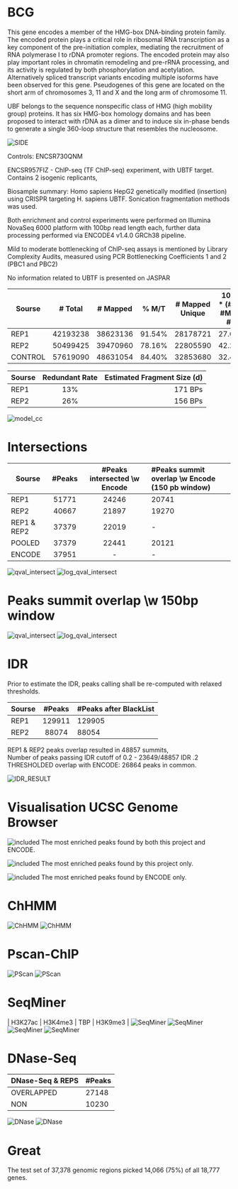 # BCG

This gene encodes a member of the HMG-box DNA-binding protein family. The encoded protein plays a critical role in ribosomal RNA transcription as a key component of the pre-initiation complex, mediating the recruitment of RNA polymerase I to rDNA promoter regions. The encoded protein may also play important roles in chromatin remodeling and pre-rRNA processing, and its activity is regulated by both phosphorylation and acetylation. Alternatively spliced transcript variants encoding multiple isoforms have been observed for this gene. Pseudogenes of this gene are located on the short arm of chromosomes 3, 11 and X and the long arm of chromosome 11.

UBF belongs to the sequence nonspecific class of HMG (high mobility group) proteins. It has six HMG-box homology domains and has been proposed to interact with rDNA as a dimer and to induce six in-phase bends to generate a single 360-loop structure that resembles the nucleosome.

![SIDE](./data/assets/side1.png)

Controls: ENCSR730QNM

ENCSR957FIZ - ChIP-seq (TF ChIP-seq) experiment, with UBTF target.
Contains 2 isogenic replicants,  

Biosample summary: Homo sapiens HepG2 genetically modified (insertion) using CRISPR targeting H. sapiens UBTF. Sonication fragmentation methods was used.  

Both enrichment and control experiments were performed on Illumina NovaSeq 6000 platform with 100bp read length each, further data processing performed via ENCODE4 v1.4.0 GRCh38 pipeline.

Mild to moderate bottlenecking of ChIP-seq assays is mentioned by Library Complexity Audits, measured using PCR Bottlenecking Coefficients 1 and 2 (PBC1 and PBC2)

No information related to UBTF is presented on JASPAR

| Sourse   |      # Total  |  # Mapped     |   % M/T       |    # Mapped Unique | 100% * (#M - #MU) / #M |   PBC1        |   PBC2       |
|----------|:-------------:|:-------------:|:-------------:|:------------------:|:----------------------:|:-------------:|-------------:|
| REP1     |  42193238     | 38623136      | 91.54%        |    28178721        |  27.04%                |   PBC1        |   PBC2       |
| REP2     |    50499425   |   39470960    | 78.16%        |    22805590        |  42.22%                |   PBC1        |   PBC2       |
| CONTROL  |    57619090   |   48631054    | 84.40%        |    32853680        |  32.44%                |   PBC1        |   PBC2       |

| Sourse   | Redundant Rate   |  Estimated Fragment Size (d) |
|----------|:----------------:|-----------------------------:|
| REP1     |  13%             |  171 BPs                     | 
| REP2     |  26%             |  156 BPs                     |

![model_cc](./data/assets/MODELCC.png)

# Intersections

| Sourse      |  #Peaks       | #Peaks intersected \w Encode  | #Peaks summit overlap \w Encode (150 pb window) |
|-------------|:-------------:|:-----------------------------:|:-----------------------------|
| REP1        |   51771       |         24246                 |         20741            | 
| REP2        |   40667       |         21897                 |         19270            |
| REP1 & REP2 |   37379       |         22019                 |         -                |
| POOLED      |   37379       |         22441                 |         20121            |
| ENCODE      |   37951       |         -                     |         -                |


![qval_intersect](./data/assets/qval_intersect.png)
![log_qval_intersect](./data/assets/log_qval_intersect.png)

# Peaks summit overlap \w 150bp window


![qval_intersect](./data/assets/ps_qval_intersect.png)
![log_qval_intersect](./data/assets/log_ps_qval_intersect.png)

# IDR

Prior to estimate the IDR, peaks calling shall be re-computed with relaxed thresholds.

| Sourse      |  #Peaks       | #Peaks after BlackList  |
|-------------|:-------------:|:------------------------|
| REP1        |   129911      |         129905          |
| REP2        |   88074       |         88054           |

REP1 & REP2 peaks overlap resulted in 48857 summits,  
Number of peaks passing IDR cutoff of 0.2 - 23649/48857
IDR .2 THRESHOLDED overlap with ENCODE: 26864 peaks in common.

![IDR_RESULT](./data/assets/IDR_RESULT.png)

# Visualisation UCSC Genome Browser
![included](./data/assets/1st_both.png)
The most enriched peaks found by both this project and ENCODE.

![included](./data/assets/exclude.png)
The most enriched peaks found by this project only.

![included](./data/assets/non_included.png)
The most enriched peaks found by ENCODE only.

# ChHMM
![ChHMM](./data/assets/HMM_full.png)
![ChHMM](./data/assets/HMM_groupped.png)

# Pscan-ChIP
![PScan](./data/assets/pscan1.png)
![PScan](./data/assets/pscan2.png)

# SeqMiner
| H3K27ac | H3K4me3 | TBP | H3K9me3 |
![SeqMiner](./data/assets/profilefull.png)
![SeqMiner](./data/assets/profheat.png)
![SeqMiner](./data/assets/profile.png)
![SeqMiner](./data/assets/clusteredprofile.png)

# DNase-Seq
| DNase-Seq & REPS |  #Peaks       |
|------------------|:--------------|
| OVERLAPPED       |   27148       |
| NON              |   10230       |

![DNase](./data/assets/dnase_qval_intersect.png)
![DNase](./data/assets/log_dnase_qval_intersect.png)

# Great
The test set of 37,378 genomic regions picked 14,066 (75%) of all 18,777 genes.
